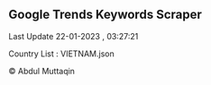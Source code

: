

## Google Trends Keywords Scraper 
 
Last Update 22-01-2023 , 03:27:21

Country List :
VIETNAM.json



© Abdul Muttaqin 
